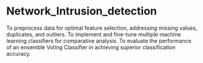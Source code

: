# Network_Intrusion_detection
To preprocess data for optimal feature selection, addressing missing values, duplicates, and outliers. To implement and fine-tune multiple machine learning classifiers for comparative analysis. To evaluate the performance of an ensemble Voting Classifier in achieving superior classification accuracy.

